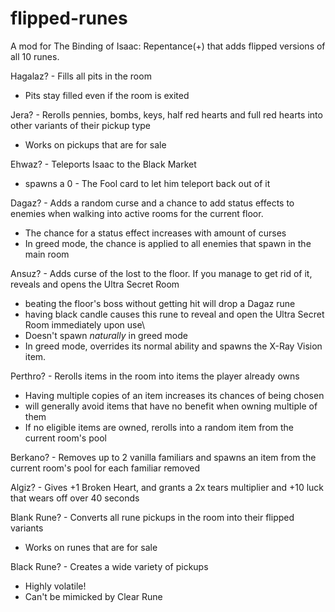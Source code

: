 # flipped-runes
A mod for The Binding of Isaac: Repentance(+) that adds flipped versions of all 10 runes.

Hagalaz? - Fills all pits in the room
- Pits stay filled even if the room is exited

Jera? - Rerolls pennies, bombs, keys, half red hearts and full red hearts into other variants of their pickup type
- Works on pickups that are for sale

Ehwaz? - Teleports Isaac to the Black Market 
- spawns a 0 - The Fool card to let him teleport back out of it

Dagaz? - Adds a random curse and a chance to add status effects to enemies when walking into active rooms for the current floor. 
- The chance for a status effect increases with amount of curses
- In greed mode, the chance is applied to all enemies that spawn in the main room

Ansuz? - Adds curse of the lost to the floor. If you manage to get rid of it, reveals and opens the Ultra Secret Room
- beating the floor's boss without getting hit will drop a Dagaz rune
- having black candle causes this rune to reveal and open the Ultra Secret Room immediately upon use\
- Doesn't spawn *naturally* in greed mode
- In greed mode, overrides its normal ability and spawns the X-Ray Vision item.

Perthro? - Rerolls items in the room into items the player already owns
- Having multiple copies of an item increases its chances of being chosen
- will generally avoid items that have no benefit when owning multiple of them
- If no eligible items are owned, rerolls into a random item from the current room's pool

Berkano? - Removes up to 2 vanilla familiars and spawns an item from the current room's pool for each familiar removed

Algiz? - Gives +1 Broken Heart, and grants a 2x tears multiplier and +10 luck that wears off over 40 seconds

Blank Rune? - Converts all rune pickups in the room into their flipped variants
- Works on runes that are for sale

Black Rune? - Creates a wide variety of pickups
- Highly volatile!
- Can't be mimicked by Clear Rune
